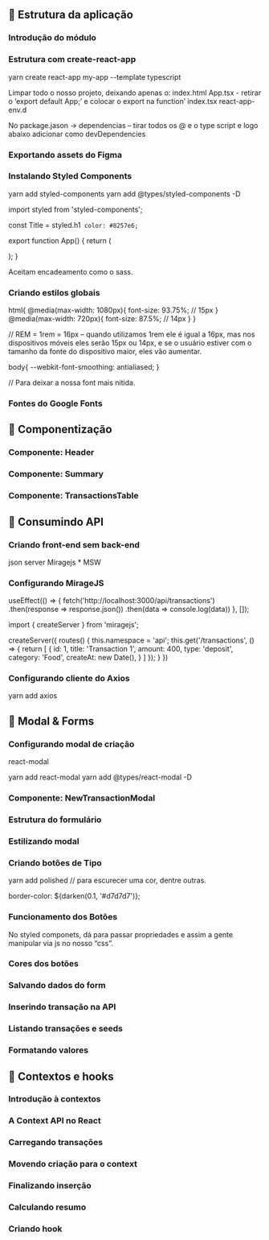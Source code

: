 ## 📝 Estrutura da aplicação 

### Introdução do módulo

### Estrutura com create-react-app 
yarn create react-app my-app --template typescript 

Limpar todo o nosso projeto, deixando apenas o: 
index.html 
App.tsx - retirar o ‘export default App;’ e colocar o export na function’ 
index.tsx 
react-app-env.d 

No package.jason -> dependencias – tirar todos os @ e o type script e logo abaixo adicionar como devDependencies 

### Exportando assets do Figma 

### Instalando Styled Components 
yarn add styled-components 
yarn add @types/styled-components -D 

import styled from 'styled-components'; 

const Title = styled.h1` 
color: #8257e6; 
` 

export function App() { 
return ( 
<div className="App"> 
<Title>Hello Word!</Title> 
</div> 
); 
} 

Aceitam encadeamento como o sass. 

### Criando estilos globais 
html{ 
@media(max-width: 1080px){ 
font-size: 93.75%; // 15px 
} 
@media(max-width: 720px){ 
font-size: 87.5%; // 14px 
} 
} 

// REM = 1rem = 16px – quando utilizamos 1rem ele é igual a 16px, mas nos dispositivos móveis eles serão 15px ou 14px, e se o usuário estiver com o tamanho da fonte do dispositivo maior, eles vão aumentar. 

body{ 
--webkit-font-smoothing: antialiased; 
} 

// Para deixar a nossa font mais nitida. 

### Fontes do Google Fonts 

## 📝 Componentização 

### Componente: Header 

### Componente: Summary 

### Componente: TransactionsTable 

## 📝 Consumindo API 

### Criando front-end sem back-end 
json server 
Miragejs * 
MSW 

### Configurando MirageJS 
useEffect(() => { 
fetch('http://localhost:3000/api/transactions') 
.then(response => response.json()) 
.then(data => console.log(data)) 
}, []); 

import { createServer } from 'miragejs'; 

createServer({ 
routes() { 
this.namespace = 'api'; 
this.get('/transactions', () => { 
return [ 
{ 
id: 1, 
title: 'Transaction 1', 
amount: 400, 
type: 'deposit', 
category: 'Food', 
createAt: new Date(), 
} 
] 
}); 
} 
}) 

### Configurando cliente do Axios 
yarn add axios 

## 📝 Modal & Forms 

### Configurando modal de criação 
react-modal 

yarn add react-modal 
yarn add @types/react-modal -D 

### Componente: NewTransactionModal 

### Estrutura do formulário 

### Estilizando modal 

### Criando botões de Tipo 
yarn add polished // para escurecer uma cor, dentre outras. 

border-color: ${darken(0.1, '#d7d7d7')}; 

### Funcionamento dos Botões 
No styled componets, dá para passar propriedades e assim a gente manipular via js no nosso “css”. 

### Cores dos botões 

### Salvando dados do form 

### Inserindo transação na API 

### Listando transações e seeds 

### Formatando valores 

## 📝 Contextos e hooks 

### Introdução à contextos 

### A Context API no React 

### Carregando transações 

### Movendo criação para o context 

### Finalizando inserção 

### Calculando resumo 

### Criando hook 

